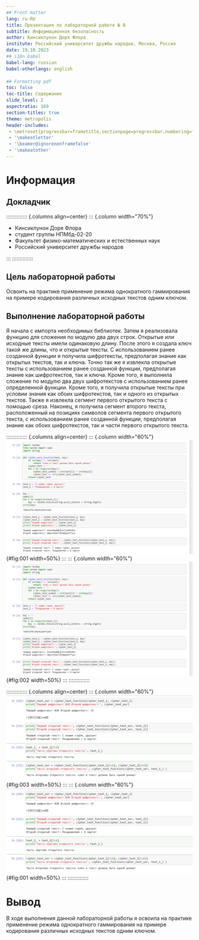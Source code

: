 ```yaml
---
## Front matter
lang: ru-RU
title: Презентация по лабораторной работе № 8
subtitle: Информационная безопасность
author: Кинсиклунон Доря Флора
institute: Российский университет дружбы народов, Москва, Россия
date: 19.10.2023
## i18n babel
babel-lang: russian
babel-otherlangs: english

## Formatting pdf
toc: false
toc-title: Содержание
slide_level: 2
aspectratio: 169
section-titles: true
theme: metropolis
header-includes:
 - \metroset{progressbar=frametitle,sectionpage=progressbar,numbering=fraction}
 - '\makeatletter'
 - '\beamer@ignorenonframefalse'
 - '\makeatother'
---
```


# Информация

## Докладчик

:::::::::::::: {.columns align=center}
::: {.column width="70%"}

* Кинсиклунон Доря Флора
* студент группы НПМбд-02-20
* Факультет физико-математических и естественных наук
* Российский университет дружбы народов


:::
::::::::::::::

## Цель лабораторной работы

Освоить на практике применение режима однократного гаммирования на
примере кодирования различных исходных текстов одним ключом.

## Выполнение лабораторной работы
Я начала с импорта необходимых библиотек. 
Затем я реализовала функцию для сложения по модулю два двух строк. Открытые или исходные тексты имели одинаковую длину. 
После этого я создала ключ такой же длины, что и открытые тексты. 
С использованием ранее созданной функции я получила шифротексты, предполагая знание как открытых текстов, так и ключа. 
Точно так же я извлекла открытые тексты с использованием ранее созданной функции, предполагая знание как шифротекстов, так и ключа. 
Кроме того, я выполнила сложение по модулю два двух шифротекстов с использованием ранее определенной функции. 
Кроме того, я получила открытые тексты при условии знания как обоих шифротекстов, так и одного из открытых текстов. 
Также я извлекла сегмент первого открытого текста с помощью среза. Наконец, я получила сегмент второго текста, расположенный 
на позициях символов сегмента первого открытого текста, с использованием ранее созданной функции, предполагая знание как обоих шифротекстов, 
так и части первого открытого текста.

:::::::::::::: {.columns align=center}
::: {.column width="60%"}
![Приложение, реализующее режим однократного гаммирования для двух
текстов одним ключом, Часть 1](../image/lab8.pic1.png){#fig:001 width=50%}
:::
::: {.column width="60%"}
![Код](../image/lab8.pic1.png){#fig:002 width=50%}
:::
::::::::::::::



:::::::::::::: {.columns align=center}
::: {.column width="60%"}
![Приложение, реализующее режим однократного гаммирования для двух
текстов одним ключом, Часть 2](../image/lab8.pic2.png){#fig:003 width=50%}
:::
::: {.column width="60%"}
![Код](../image/lab8.pic2.png){#fig:001 width=50%}
:::
::::::::::::::



# Вывод
В ходе выполнения данной лабораторной работы я освоила на практике применение режима 
однократного гаммирования на примере кодирования различных исходных текстов одним ключом.